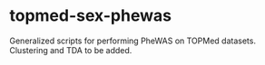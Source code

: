# topmed-sex-phewas
Generalized scripts for performing PheWAS on TOPMed datasets. Clustering and TDA to be added.
